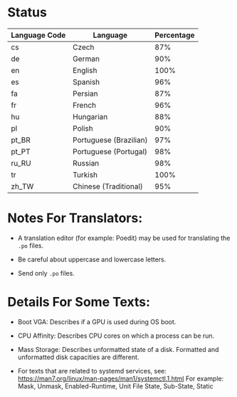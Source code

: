 # Status

| Language Code  | Language               | Percentage |
| -------------- | ---------------------- | ---------- |
| cs             | Czech                  | 87%        |
| de             | German                 | 90%        |
| en             | English                | 100%       |
| es             | Spanish                | 96%        |
| fa             | Persian                | 87%        |
| fr             | French                 | 96%        |
| hu             | Hungarian              | 88%        |
| pl             | Polish                 | 90%        |
| pt_BR          | Portuguese (Brazilian) | 97%        |
| pt_PT          | Portuguese (Portugal)  | 98%        |
| ru_RU          | Russian                | 98%        |
| tr             | Turkish                | 100%       |
| zh_TW          | Chinese (Traditional)  | 95%        |


# Notes For Translators:

- A translation editor (for example: Poedit) may be used for translating the ```.po``` files.

- Be careful about uppercase and lowercase letters.

- Send only ```.po``` files.


# Details For Some Texts:

- Boot VGA: Describes if a GPU is used during OS boot.

- CPU Affinity: Describes CPU cores on which a process can be run.

- Mass Storage: Describes unformatted state of a disk. Formatted and unformatted disk capacities are different.

- For texts that are related to systemd services, see: https://man7.org/linux/man-pages/man1/systemctl.1.html
  For example: Mask, Unmask, Enabled-Runtime, Unit File State, Sub-State, Static

